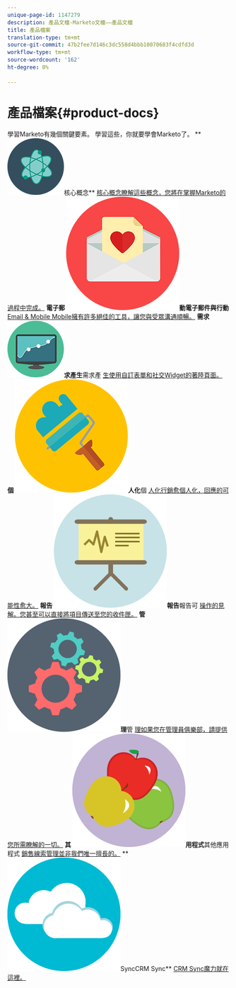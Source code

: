 ```yaml
---
unique-page-id: 1147279
description: 產品文檔-Marketo文檔——產品文檔
title: 產品檔案
translation-type: tm+mt
source-git-commit: 47b2fee7d146c3dc558d4bbb10070683f4cdfd3d
workflow-type: tm+mt
source-wordcount: '162'
ht-degree: 0%

---
```



# 產品檔案{#product-docs}

學習Marketo有幾個關鍵要素。 學習這些，你就要學會Marketo了。
** ![核心概念](assets/education-science-12.png)核心概念** [核心概念瞭解這些概念，您將在掌握Marketo的過程中完成。](product-docs/core-marketo-concepts.md)     **電子郵 ![件與行](assets/valentine-day-10.png)動電子郵件與行動**  [Email &amp; Mobile Mobile擁有許多絕佳的工具，讓您與受眾溝通順暢。](https://docs.marketo.com/pages/viewpage.action?pageId=557076)     **需求 ![產生需](assets/seo-04.png)求產生**需求產 [生使用自訂表單和社交Widget的著陸頁面。](product-docs/demand-generation.md)     **個 ![](assets/graphic-design-tools-19.png)人化**個 [人化行銷愈個人化，回應的可能性愈大。](product-docs/personalization.md)     **報告 ![](assets/office-21.png)報告**報告可 [操作的見解。您甚至可以直接將項目傳送至您的收件匣。](product-docs/reporting.md)     **管 ![](assets/technology-08.png)理**管 [理如果您在管理員俱樂部，請提供您所需瞭解的一切。](https://docs.marketo.com/display/DOCS/Administration)     **其 ![他應](assets/food-10.png)用程式**其他應用程式 [銷售線索管理並非我們唯一擅長的。](product-docs/additional-apps.md)     **  ![CRM ](assets/seo-33.png)SyncCRM Sync**  [CRM Sync魔力就在這裡。](product-docs/crm-sync.md)